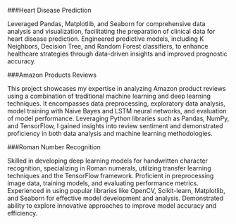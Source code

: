 ###Heart Disease Prediction

Leveraged Pandas, Matplotlib, and Seaborn for comprehensive data analysis and visualization, facilitating the preparation of clinical data for heart disease prediction. Engineered predictive models, including K Neighbors, Decision Tree, and Random Forest classifiers, to enhance healthcare strategies through data-driven insights and improved prognostic accuracy.


###Amazon Products Reviews

This project showcases my expertise in analyzing Amazon product reviews using a combination of traditional machine learning and deep learning techniques. It encompasses data preprocessing, exploratory data analysis, model training with Naive Bayes and LSTM neural networks, and evaluation of model performance. Leveraging Python libraries such as Pandas, NumPy, and TensorFlow, I gained insights into review sentiment and demonstrated proficiency in both data analysis and machine learning methodologies.


###Roman Number Recognition

Skilled in developing deep learning models for handwritten character recognition, specializing in Roman numerals, utilizing transfer learning techniques and the TensorFlow framework. Proficient in preprocessing image data, training models, and evaluating performance metrics. Experienced in using popular libraries like OpenCV, Scikit-learn, Matplotlib, and Seaborn for effective model development and analysis. Demonstrated ability to explore innovative approaches to improve model accuracy and efficiency.



